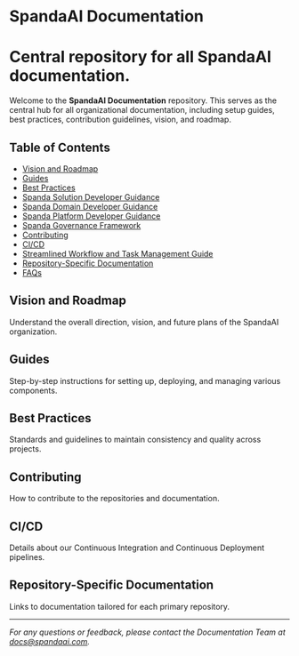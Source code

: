 # SpandaAI Documentation
Central repository for all SpandaAI documentation.
=======

Welcome to the **SpandaAI Documentation** repository. This serves as the central hub for all organizational documentation, including setup guides, best practices, contribution guidelines, vision, and roadmap.

## Table of Contents

- [Vision and Roadmap](./Vision_Roadmap/Vision.md)
- [Guides](./Guides/Setup_Guide.md)
- [Best Practices](./Best_Practices/Coding_Standards.md)
- [Spanda Solution Developer Guidance](./Guides/Solution_Developer_Guidance.md)
- [Spanda Domain Developer Guidance](./Guides/Domain_Developer_Guidance.md)
- [Spanda Platform Developer Guidance](./Guides/Platform_Developer_Guidance.md)
- [Spanda Governance Framework](./Governance/RESPECTFULAI.md)
- [Contributing](./Contributing/README.md)
- [CI/CD](./CI_CD/README.md)
- [Streamlined Workflow and Task Management Guide](./Workflow/workflow_and_task_management.md)
- [Repository-Specific Documentation](./Repos/Platform.md)
- [FAQs](./FAQs/FAQs.md)


## Vision and Roadmap

Understand the overall direction, vision, and future plans of the SpandaAI organization.

## Guides

Step-by-step instructions for setting up, deploying, and managing various components.

## Best Practices

Standards and guidelines to maintain consistency and quality across projects.

## Contributing

How to contribute to the repositories and documentation.

## CI/CD

Details about our Continuous Integration and Continuous Deployment pipelines.

## Repository-Specific Documentation

Links to documentation tailored for each primary repository.

---

*For any questions or feedback, please contact the Documentation Team at [docs@spandaai.com](mailto:docs@spandaai.com).*
